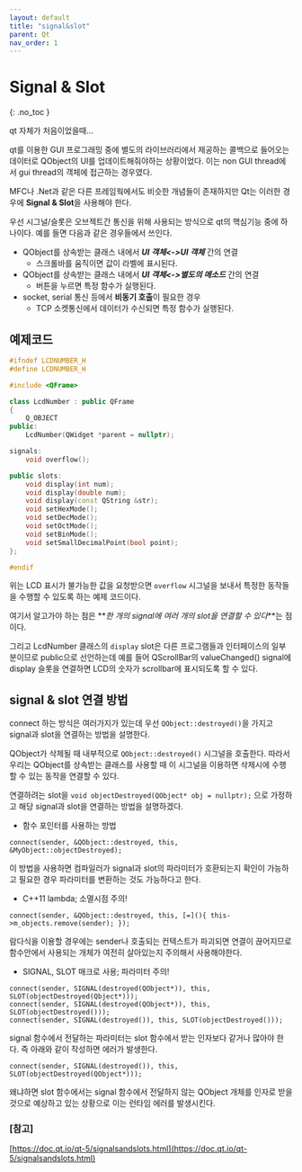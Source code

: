 ```yaml
---
layout: default
title: "signal&slot"
parent: Qt
nav_order: 1
---
```


# Signal & Slot
{: .no_toc }

qt 자체가 처음이었을때...

qt를 이용한 GUI 프로그래밍 중에 별도의 라이브러리에서 제공하는 콜백으로 들어오는 데이터로 QObject의 UI를 업데이트해줘야하는 상황이었다. 이는 non GUI thread에서 gui thread의 객체에 접근하는 경우였다.

MFC나 .Net과 같은 다른 프레임웍에서도 비슷한 개념들이 존재하지만 Qt는 이러한 경우에 **Signal & Slot**을 사용해야 한다.

우선 시그널/슬롯은 오브젝트간 통신을 위해 사용되는 방식으로 qt의 핵심기능 중에 하나이다. 예를 들면 다음과 같은 경우들에서 쓰인다.

- QObject를 상속받는 클래스 내에서 **_UI 객체<->UI 객체_** 간의 연결
    - 스크롤바를 움직이면 값이 라벨에 표시된다.
- QObject를 상속받는 클래스 내에서 **_UI 객체<->별도의 메소드_** 간의 연결
    - 버튼을 누르면 특정 함수가 실행된다.
- socket, serial 통신 등에서 **비동기 호출**이 필요한 경우
    - TCP 소켓통신에서 데이터가 수신되면 특정 함수가 실행된다.

## 예제코드
```c++
#ifndef LCDNUMBER_H
#define LCDNUMBER_H

#include <QFrame>

class LcdNumber : public QFrame
{
    Q_OBJECT
public:
    LcdNumber(QWidget *parent = nullptr);

signals:
    void overflow();

public slots:
    void display(int num);
    void display(double num);
    void display(const QString &str);
    void setHexMode();
    void setDecMode();
    void setOctMode();
    void setBinMode();
    void setSmallDecimalPoint(bool point);
};

#endif
```
위는 LCD 표시가 불가능한 값을 요청받으면 `overflow` 시그널을 보내서 특정한 동작들을 수행할 수 있도록 하는 예제 코드이다.

여기서 알고가야 하는 점은 **_한 개의 signal에 여러 개의 slot을 연결할 수 있다_**는 점이다.

그리고 LcdNumber 클래스의 `display` slot은 다른 프로그램들과 인터페이스의 일부분이므로 public으로 선언하는데 예를 들어 QScrollBar의 valueChanged() signal에 display 슬롯을 연결하면 LCD의 숫자가 scrollbar에 표시되도록 할 수 있다.

## signal & slot 연결 방법

connect 하는 방식은 여러가지가 있는데 우선 `QObject::destroyed()`을 가지고 signal과 slot을 연결하는 방법을 설명한다.

QObject가 삭제될 때 내부적으로 `QObject::destroyed()` 시그널을 호출한다. 따라서 우리는 QObject를 상속받는 클래스를 사용할 때 이 시그널을 이용하면 삭제시에 수행할 수 있는 동작을 연결할 수 있다.

연결하려는 slot을 `void objectDestroyed(QObject* obj = nullptr);` 으로 가정하고 해당 signal과 slot을 연결하는 방법을 설명하겠다.

- 함수 포인터를 사용하는 방법
```
connect(sender, &QObject::destroyed, this, &MyObject::objectDestroyed);
```
이 방법을 사용하면 컴파일러가 signal과 slot의 파라미터가 호환되는지 확인이 가능하고 필요한 경우 파라미터를 변환하는 것도 가능하다고 한다.

- C++11 lambda; 소멸시점 주의!
```
connect(sender, &QObject::destroyed, this, [=](){ this->m_objects.remove(sender); });
```
람다식을 이용할 경우에는 sender나 호출되는 컨텍스트가 파괴되면 연결이 끊어지므로 함수안에서 사용되는 개체가 여전히 살아있는지 주의해서 사용해야한다.

- SIGNAL, SLOT 매크로 사용; 파라미터 주의!
```
connect(sender, SIGNAL(destroyed(QObject*)), this, SLOT(objectDestroyed(Qbject*)));
connect(sender, SIGNAL(destroyed(QObject*)), this, SLOT(objectDestroyed()));
connect(sender, SIGNAL(destroyed()), this, SLOT(objectDestroyed()));
```
signal 함수에서 전달하는 파라미터는 slot 함수에서 받는 인자보다 같거나 많아야 한다. 즉 아래와 같이 작성하면 에러가 발생한다.

```
connect(sender, SIGNAL(destroyed()), this, SLOT(objectDestroyed(QObject*)));
```
왜냐하면 slot 함수에서는 signal 함수에서 전달하지 않는 QObject 개체를 인자로 받을 것으로 예상하고 있는 상황으로 이는 런타임 에러를 발생시킨다.

### [참고]
[https://doc.qt.io/qt-5/signalsandslots.html](https://doc.qt.io/qt-5/signalsandslots.html)